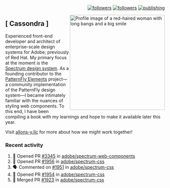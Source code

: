 <p align="right"><a rel="me" href="https://front-end.social/@castastrophe">
    <img alt="followers" title="Follow me on Mastodon" src="https://img.shields.io/mastodon/follow/109297102751309835?domain=https%3A%2F%2Ffront-end.social&label=Follow&logo=mastodon&logoColor=white&style=for-the-badge&labelColor=008080&color=006969"/></a>
  <a href="https://codepen.io/castastrophe/">
    <img alt="followers" title="Follow me on CodePen" src="https://img.shields.io/badge/16-1?color=640464&labelColor=7c007c&style=for-the-badge&logo=codepen&label=Follow"/></a>
<a href="https://castastrophe.medium.com/">
    <img alt="publishing" title="View articles on Medium" src="https://img.shields.io/badge/107-1?color=666&labelColor=444&label=subscribe&logo=medium&logoColor=white&style=for-the-badge"/></a>
    </p>
    
<img align="right" src="https://user-images.githubusercontent.com/1840295/209837133-f6b4d7a5-2117-4634-83b8-a635fb49a96a.png" height="300" alt="Profile image of a red-haired woman with long bangs and a big smile">

## [&nbsp;Cassondra&nbsp;]
    
Experienced front-end developer and architect of enterprise-scale design systems for Adobe; previously of Red Hat. My primary focus at the moment is the [Spectrum design system](https://github.com/adobe/spectrum-css). As a founding contributor to the [PatternFly&nbsp;Elements](https://github.com/patternfly/patternfly-elements) project&mdash;a community implementation of the PatternFly design system&mdash;I became intimately familiar with the nuances of styling web components. To this end, I have been compiling a book with my learnings and hope to make it available later this year.

Visit [allons-y.llc](http://allons-y.llc/) for more about how we might work together!

### Recent activity

<!--START_SECTION:activity-->
1. 💪 Opened PR [#3345](https://github.com/adobe/spectrum-web-components/pull/3345) in [adobe/spectrum-web-components](https://github.com/adobe/spectrum-web-components)
2. 💪 Opened PR [#1956](https://github.com/adobe/spectrum-css/pull/1956) in [adobe/spectrum-css](https://github.com/adobe/spectrum-css)
3. 🗣 Commented on [#1951](https://github.com/adobe/spectrum-css/issues/1951) in [adobe/spectrum-css](https://github.com/adobe/spectrum-css)
4. 💪 Opened PR [#1954](https://github.com/adobe/spectrum-css/pull/1954) in [adobe/spectrum-css](https://github.com/adobe/spectrum-css)
5. 🎉 Merged PR [#1923](https://github.com/adobe/spectrum-css/pull/1923) in [adobe/spectrum-css](https://github.com/adobe/spectrum-css)
<!--END_SECTION:activity-->
